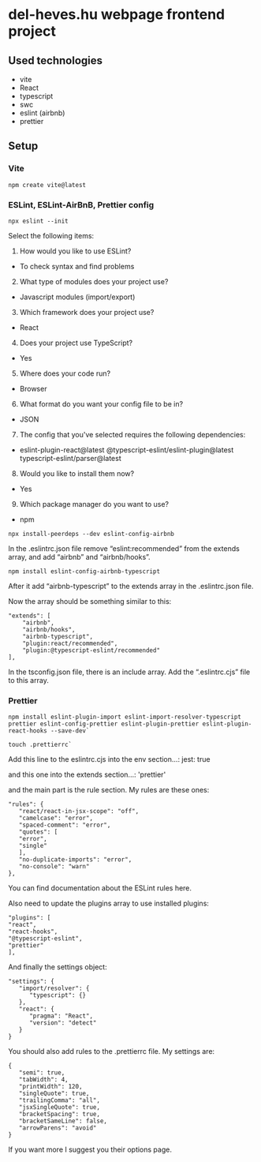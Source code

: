 # del-heves.hu webpage frontend project

## Used technologies

- vite
- React
- typescript
- swc
- eslint (airbnb)
- prettier

## Setup

### Vite

```
npm create vite@latest
```

### ESLint, ESLint-AirBnB, Prettier config

```
npx eslint --init
```

Select the following items:
1. How would you like to use ESLint?
- To check syntax and find problems
2. What type of modules does your project use?
- Javascript modules (import/export)
3. Which framework does your project use?
- React
4. Does your project use TypeScript?
- Yes
5. Where does your code run?
- Browser
6. What format do you want your config file to be in?
- JSON
7. The config that you've selected requires the following dependencies:
- eslint-plugin-react@latest @typescript-eslint/eslint-plugin@latest typescript-eslint/parser@latest
8. Would you like to install them now?
- Yes
9. Which package manager do you want to use?
- npm

```
npx install-peerdeps --dev eslint-config-airbnb
```

In the .eslintrc.json file remove “eslint:recommended” from the extends array, and add “airbnb” and “airbnb/hooks”.

```
npm install eslint-config-airbnb-typescript
```

After it add “airbnb-typescript” to the extends array in the .eslintrc.json file.

Now the array should be something similar to this:
   
```
"extends": [
    "airbnb",
    "airbnb/hooks",
    "airbnb-typescript",
    "plugin:react/recommended",
    "plugin:@typescript-eslint/recommended"
],
```
In the tsconfig.json file, there is an include array. Add the “.eslintrc.cjs” file to this array.

### Prettier
```
npm install eslint-plugin-import eslint-import-resolver-typescript prettier eslint-config-prettier eslint-plugin-prettier eslint-plugin-react-hooks --save-dev`
```
```
touch .prettierrc`
```

Add this line to the eslintrc.cjs into the env section...:
jest: true

and this one into the extends section...:
'prettier'

and the main part is the rule section. My rules are these ones:
```
"rules": {
   "react/react-in-jsx-scope": "off",
   "camelcase": "error",
   "spaced-comment": "error",
   "quotes": [
   "error",
   "single"
   ],
   "no-duplicate-imports": "error",
   "no-console": "warn"
},
```

You can find documentation about the ESLint rules here.

Also need to update the plugins array to use installed plugins:
```
"plugins": [
"react",
"react-hooks",
"@typescript-eslint",
"prettier"
],
```

And finally the settings object:
```
"settings": {
   "import/resolver": {
      "typescript": {}
   },
   "react": {
      "pragma": "React",
      "version": "detect"
   }
}
```

You should also add rules to the .prettierrc file. My settings are:
```
{
   "semi": true,
   "tabWidth": 4,
   "printWidth": 120,
   "singleQuote": true,
   "trailingComma": "all",
   "jsxSingleQuote": true,
   "bracketSpacing": true,
   "bracketSameLine": false,
   "arrowParens": "avoid"
}
```

If you want more I suggest you their options page.
